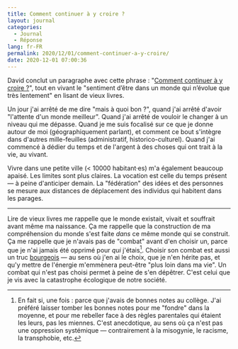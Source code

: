 ```yaml
---
title: Comment continuer à y croire ?
layout: journal
categories:
  - Journal
  - Réponse
lang: fr-FR
permalink: 2020/12/01/comment-continuer-a-y-croire/
date: 2020-12-01 07:00:36
---
```


David conclut un paragraphe avec cette phrase : "[Comment continuer à y croire ?](https://larlet.fr/david/2020/12/01/#contre-societe)", tout en vivant le "sentiment d’être dans un monde qui n’évolue que très lentement" en lisant de vieux livres.

Un jour j'ai arrêté de me dire "mais à quoi bon ?", quand j'ai arrêté d'avoir "l'attente d'un monde meilleur". Quand j'ai arrêté de vouloir le changer à un niveau qui me dépasse. Quand je me suis focalisé sur ce que je donne autour de moi (géographiquement parlant), et comment ce bout s'intègre dans d'autres mille-feuilles (administratif, historico-culturel). Quand j'ai commencé à dédier du temps et de l'argent à des choses qui ont trait à la vie, au vivant.

Vivre dans une petite ville (< 10000 habitant·es) m'a également beaucoup apaisé. Les limites sont plus claires. La vocation est celle du temps présent — à peine d'anticiper demain. La "fédération" des idées et des personnes se mesure aux distances de déplacement des individus qui habitent dans les parages.

---

Lire de vieux livres me rappelle que le monde existait, vivait et souffrait avant même ma naissance. Ça me rappelle que la construction de ma compréhension du monde s'est faite _dans_ ce même monde qui se construit. Ça me rappelle que je n'avais pas de "combat" avant d'en choisir un, parce que je n'ai jamais été opprimé pour _qui_ j'étais[^1]. Choisir son combat est aussi un truc [bourgeois](https://larlet.fr/david/2020/12/01/#bourgeoisie) — au sens où j'en ai le choix, que je n'en hérite pas, et qu'y mettre de l'énergie m'emmènera peut-être "plus loin dans ma vie". Un combat qui n'est pas choisi permet à peine de s'en dépêtrer. C'est celui que je vis avec la catastrophe écologique de notre société. 

[^1]: En fait si, une fois : parce que j'avais de bonnes notes au collège. J'ai préféré laisser tomber les bonnes notes pour me "fondre" dans la moyenne, et pour me rebeller face à des règles parentales qui étaient les leurs, pas les miennes. C'est anecdotique, au sens où ça n'est pas une oppression systémique — contrairement à la misogynie, le racisme, la transphobie, etc.